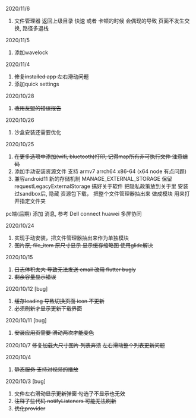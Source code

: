 2020/11/6
1. 文件管理器 返回上级目录 快速 或者 卡顿的时候
会偶现的导致 页面不发生交换, 路径多退栈 

2020/11/5
1. 添加wavelock

2020/11/4
1. ~~修复installed app 左右滑动问题~~
2. 添加quick settings 

2020/10/28
1. ~~改用友盟的错误报告~~

2020/10/26
1. 沙盒安装还需要优化

2020/10/25
1. ~~在更多选项中添加(wifi, bluetooth)打印, 记得map所有非可执行文件 注意编码~~
2. 添加手动安装资源文件 支持 armv7 arrch64 x86-64 (x64 node 有点问题)
3. 兼容android11 新的存储机制 MANAGE\_EXTERNAL\_STORAGE 保留requestLegacyExternalStorage
搞好关于软件 把隐私政策放到关于里
安装过sandbox后, 隐藏 资源包下载，
把整个文件管理器抽出来 做成模块 用来打开指定文件夹

pc端(后期) 添加 消息, 参考 Dell connect huawei 多屏协同

2020/10/24

1. 实现手动安装，把文件管理器抽出来作为单独模块
2. ~~图片原, file\_item 原尺寸显示 显示缓存缩略图 使用glide解决~~

2020/10/15

1. ~~日志体积太大 导致无法发送 email 改用 flutter bugly~~
2. ~~剩余容量显示错误~~

2020/10/12 [bug]

1. ~~缓存leading 导致切换页面 icon 不更新~~
2. ~~必须刷新才显示更新下载界面~~

2020/10/11 [bug]

1. ~~安装应用页需要 滑动两次才能变色~~

2020/10/7
~~修复加载大尺寸图片 列表奔溃~~
~~左右滑动整个列表更新问题~~

2020/10/4
1. ~~静态服务 支持对视频的播放~~

2020/10/3 [bug]
1. ~~文件左右滑动显示更新弹窗 勾选了不显示也无效~~
2. ~~注释了些代码 notifyListeners 可能无法刷新~~
3. ~~优化provider~~
